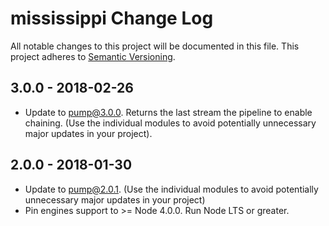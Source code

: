 # mississippi Change Log

All notable changes to this project will be documented in this file. This project adheres
to [Semantic Versioning](http://semver.org/).

## 3.0.0 - 2018-02-26

* Update to pump@3.0.0. Returns the last stream the pipeline to enable chaining.  (Use the individual modules to avoid
  potentially unnecessary major updates in your project).

## 2.0.0 - 2018-01-30

* Update to pump@2.0.1.  (Use the individual modules to avoid potentially unnecessary major updates in your project)
* Pin engines support to >= Node 4.0.0. Run Node LTS or greater.
